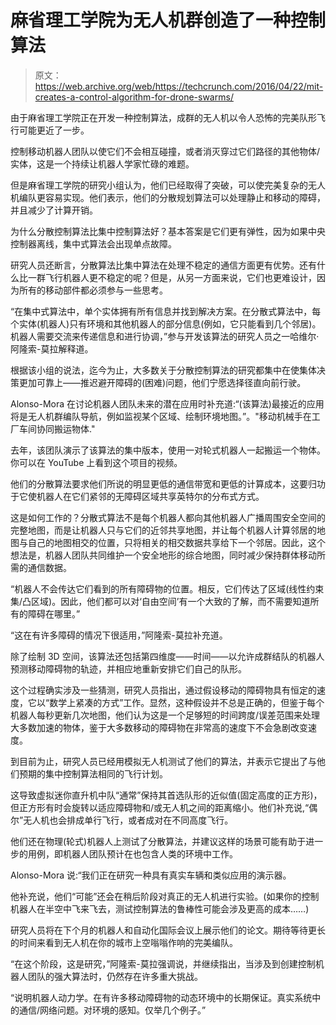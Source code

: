 # 麻省理工学院为无人机群创造了一种控制算法

> 原文：<https://web.archive.org/web/https://techcrunch.com/2016/04/22/mit-creates-a-control-algorithm-for-drone-swarms/>

由于麻省理工学院正在开发一种控制算法，成群的无人机以令人恐怖的完美队形飞行可能更近了一步。

控制移动机器人团队以使它们不会相互碰撞，或者消灭穿过它们路径的其他物体/实体，这是一个持续让机器人学家忙碌的难题。

但是麻省理工学院的研究小组认为，他们已经取得了突破，可以使完美复杂的无人机编队更容易实现。他们表示，他们的分散规划算法可以处理静止和移动的障碍，并且减少了计算开销。

为什么分散控制算法比集中控制算法好？基本答案是它们更有弹性，因为如果中央控制器离线，集中式算法会出现单点故障。

研究人员还断言，分散算法比集中算法在处理不稳定的通信方面更有优势。还有什么比一群飞行机器人更不稳定的呢？但是，从另一方面来说，它们也更难设计，因为所有的移动部件都必须参与一些思考。

“在集中式算法中，单个实体拥有所有信息并找到解决方案。在分散式算法中，每个实体(机器人)只有环境和其他机器人的部分信息(例如，它只能看到几个邻居)。机器人需要交流来传递信息和进行协调，”参与开发该算法的研究人员之一哈维尔·阿隆索-莫拉解释道。

根据该小组的说法，迄今为止，大多数关于分散控制算法的研究都集中在使集体决策更加可靠上——推迟避开障碍的(困难)问题，他们宁愿选择径直向前行驶。

Alonso-Mora 在讨论机器人团队未来的潜在应用时补充道:“(该算法)最接近的应用将是无人机群编队导航，例如监视某个区域、绘制环境地图。”。"移动机械手在工厂车间协同搬运物体."

去年，该团队演示了该算法的集中版本，使用一对轮式机器人一起搬运一个物体。你可以在 YouTube 上看到这个项目的视频。

他们的分散算法要求他们所说的明显更低的通信带宽和更低的计算成本，这要归功于它使机器人在它们紧邻的无障碍区域共享英特尔的分布式方式。

这是如何工作的？分散式算法不是每个机器人都向其他机器人广播周围安全空间的完整地图，而是让机器人只与它们的近邻共享地图，并让每个机器人计算邻居的地图与自己的地图相交的位置，只将相关的相交数据共享给下一个邻居。因此，这个想法是，机器人团队共同维护一个安全地形的综合地图，同时减少保持群体移动所需的通信数据。

“机器人不会传达它们看到的所有障碍物的位置。相反，它们传达了区域(线性约束集/凸区域)。因此，他们都可以对‘自由空间’有一个大致的了解，而不需要知道所有的障碍在哪里。”

“这在有许多障碍的情况下很适用，”阿隆索-莫拉补充道。

除了绘制 3D 空间，该算法还包括第四维度——时间——以允许成群结队的机器人预测移动障碍物的轨迹，并相应地重新安排它们自己的队形。

这个过程确实涉及一些猜测，研究人员指出，通过假设移动的障碍物具有恒定的速度，它以“数学上紧凑的方式”工作。显然，这种假设并不总是正确的，但鉴于每个机器人每秒更新几次地图，他们认为这是一个足够短的时间跨度/误差范围来处理大多数加速的物体，鉴于大多数移动的障碍物在非常高的速度下不会急剧改变速度。

到目前为止，研究人员已经用模拟无人机测试了他们的算法，并表示它提出了与他们预期的集中控制算法相同的飞行计划。

这导致虚拟迷你直升机中队“通常”保持其首选队形的近似值(固定高度的正方形)，但正方形有时会旋转以适应障碍物和/或无人机之间的距离缩小。他们补充说,“偶尔”无人机也会排成单行飞行，或者成对在不同高度飞行。

他们还在物理(轮式)机器人上测试了分散算法，并建议这样的场景可能有助于进一步的用例，即机器人团队预计在也包含人类的环境中工作。

Alonso-Mora 说:“我们正在研究一种具有真实车辆和类似应用的演示器。

他补充说，他们“可能”还会在稍后阶段对真正的无人机进行实验。(如果你的控制机器人在半空中飞来飞去，测试控制算法的鲁棒性可能会涉及更高的成本……)

研究人员将在下个月的机器人和自动化国际会议上展示他们的论文。期待等待更长的时间来看到无人机在你的城市上空嗡嗡作响的完美编队。

“在这个阶段，这是研究，”阿隆索-莫拉强调说，并继续指出，当涉及到创建控制机器人团队的强大算法时，仍然存在许多重大挑战。

“说明机器人动力学。在有许多移动障碍物的动态环境中的长期保证。真实系统中的通信/网络问题。对环境的感知。仅举几个例子。”